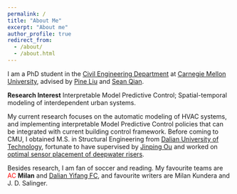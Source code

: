 ```yaml
---
permalink: /
title: "About Me"
excerpt: "About me"
author_profile: true
redirect_from: 
  - /about/
  - /about.html
---
```


I am a PhD student in the [Civil Engineering Department](https://www.cmu.edu/cee/) at [Carnegie Mellon University](https://www.cmu.edu), advised by [Pine Liu](https://faculty.ce.cmu.edu/liu/) and [Sean Qian](https://faculty.ce.cmu.edu/qian/). 

**Research Interest**
Interpretable Model Predictive Control; Spatial-temporal modeling of interdependent urban systems.

My current research focuses on the automatic modeling of HVAC systems, and implementing interpretable Model Predictive Control policies that can be integrated with current building control framework. Before coming to CMU, I obtained M.S. in Structural Engineering from [Dalian University of Technology](https://en.dlut.edu.cn/), fortunate to have supervised by [Jinping Ou](http://homepage.hit.edu.cn/oujinping) and worked on [optimal sensor placement of deepwater risers](https://github.com/milanlx/milanlx.github.io/blob/master/files/Master%20Dissertation%20(original).pdf).

Besides research, I am fan of soccer and reading. My favourite teams are <span style="color: red"> AC </span> **Milan**
 and [Dalian Yifang FC](http://www.dlyffc.com/), and favourite writers are Milan Kundera and J. D. Salinger.  
